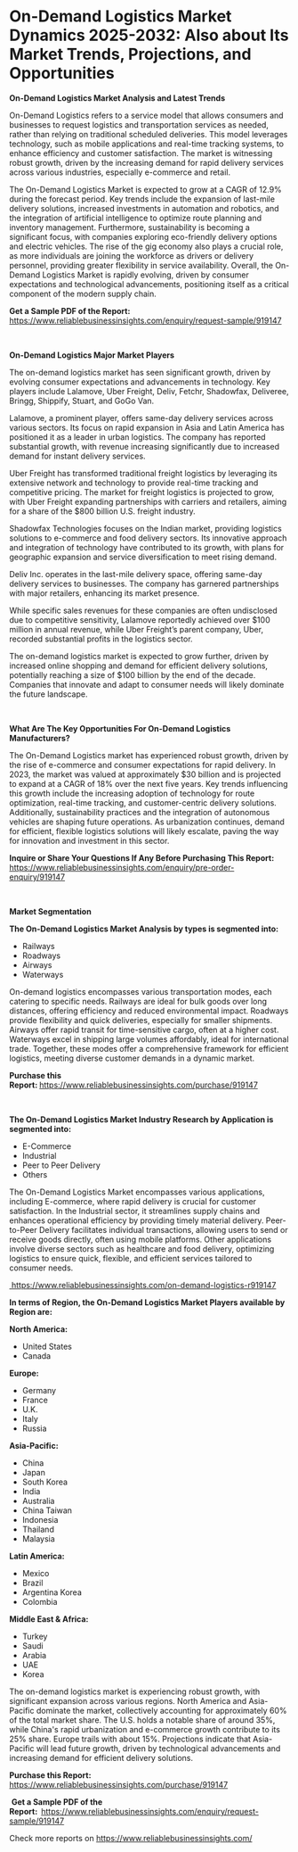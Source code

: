 <p><h1>On-Demand Logistics Market Dynamics 2025-2032: Also about Its Market Trends, Projections, and Opportunities</h1></p><p><strong>On-Demand Logistics Market Analysis and Latest Trends</strong></p>
<p><p>On-Demand Logistics refers to a service model that allows consumers and businesses to request logistics and transportation services as needed, rather than relying on traditional scheduled deliveries. This model leverages technology, such as mobile applications and real-time tracking systems, to enhance efficiency and customer satisfaction. The market is witnessing robust growth, driven by the increasing demand for rapid delivery services across various industries, especially e-commerce and retail. </p><p>The On-Demand Logistics Market is expected to grow at a CAGR of 12.9% during the forecast period. Key trends include the expansion of last-mile delivery solutions, increased investments in automation and robotics, and the integration of artificial intelligence to optimize route planning and inventory management. Furthermore, sustainability is becoming a significant focus, with companies exploring eco-friendly delivery options and electric vehicles. The rise of the gig economy also plays a crucial role, as more individuals are joining the workforce as drivers or delivery personnel, providing greater flexibility in service availability. Overall, the On-Demand Logistics Market is rapidly evolving, driven by consumer expectations and technological advancements, positioning itself as a critical component of the modern supply chain.</p></p>
<p><strong>Get a Sample PDF of the Report:&nbsp;</strong> <a href="https://www.reliablebusinessinsights.com/enquiry/request-sample/919147?utm_campaign=2274&utm_medium=2&utm_source=Github&utm_content=ia&utm_term=11032025&utm_id=on-demand-logistics">https://www.reliablebusinessinsights.com/enquiry/request-sample/919147</a></p>
<p>&nbsp;</p>
<p><strong>On-Demand Logistics Major Market Players</strong></p>
<p><p>The on-demand logistics market has seen significant growth, driven by evolving consumer expectations and advancements in technology. Key players include Lalamove, Uber Freight, Deliv, Fetchr, Shadowfax, Deliveree, Bringg, Shippify, Stuart, and GoGo Van.</p><p>Lalamove, a prominent player, offers same-day delivery services across various sectors. Its focus on rapid expansion in Asia and Latin America has positioned it as a leader in urban logistics. The company has reported substantial growth, with revenue increasing significantly due to increased demand for instant delivery services.</p><p>Uber Freight has transformed traditional freight logistics by leveraging its extensive network and technology to provide real-time tracking and competitive pricing. The market for freight logistics is projected to grow, with Uber Freight expanding partnerships with carriers and retailers, aiming for a share of the $800 billion U.S. freight industry.</p><p>Shadowfax Technologies focuses on the Indian market, providing logistics solutions to e-commerce and food delivery sectors. Its innovative approach and integration of technology have contributed to its growth, with plans for geographic expansion and service diversification to meet rising demand.</p><p>Deliv Inc. operates in the last-mile delivery space, offering same-day delivery services to businesses. The company has garnered partnerships with major retailers, enhancing its market presence.</p><p>While specific sales revenues for these companies are often undisclosed due to competitive sensitivity, Lalamove reportedly achieved over $100 million in annual revenue, while Uber Freight’s parent company, Uber, recorded substantial profits in the logistics sector.</p><p>The on-demand logistics market is expected to grow further, driven by increased online shopping and demand for efficient delivery solutions, potentially reaching a size of $100 billion by the end of the decade. Companies that innovate and adapt to consumer needs will likely dominate the future landscape.</p></p>
<p>&nbsp;</p>
<p><strong>What Are The Key Opportunities For On-Demand Logistics Manufacturers?</strong></p>
<p><p>The On-Demand Logistics market has experienced robust growth, driven by the rise of e-commerce and consumer expectations for rapid delivery. In 2023, the market was valued at approximately $30 billion and is projected to expand at a CAGR of 18% over the next five years. Key trends influencing this growth include the increasing adoption of technology for route optimization, real-time tracking, and customer-centric delivery solutions. Additionally, sustainability practices and the integration of autonomous vehicles are shaping future operations. As urbanization continues, demand for efficient, flexible logistics solutions will likely escalate, paving the way for innovation and investment in this sector.</p></p>
<p><strong>Inquire or Share Your Questions If Any Before Purchasing This Report:</strong> <a href="https://www.reliablebusinessinsights.com/enquiry/pre-order-enquiry/919147?utm_campaign=2274&utm_medium=2&utm_source=Github&utm_content=ia&utm_term=11032025&utm_id=on-demand-logistics">https://www.reliablebusinessinsights.com/enquiry/pre-order-enquiry/919147</a></p>
<p>&nbsp;</p>
<p><strong>Market Segmentation</strong></p>
<p><strong>The On-Demand Logistics Market Analysis by types is segmented into:</strong></p>
<p><ul><li>Railways</li><li>Roadways</li><li>Airways</li><li>Waterways</li></ul></p>
<p><p>On-demand logistics encompasses various transportation modes, each catering to specific needs. Railways are ideal for bulk goods over long distances, offering efficiency and reduced environmental impact. Roadways provide flexibility and quick deliveries, especially for smaller shipments. Airways offer rapid transit for time-sensitive cargo, often at a higher cost. Waterways excel in shipping large volumes affordably, ideal for international trade. Together, these modes offer a comprehensive framework for efficient logistics, meeting diverse customer demands in a dynamic market.</p></p>
<p><strong>Purchase this Report:&nbsp;</strong><a href="https://www.reliablebusinessinsights.com/purchase/919147?utm_campaign=2274&utm_medium=2&utm_source=Github&utm_content=ia&utm_term=11032025&utm_id=on-demand-logistics">https://www.reliablebusinessinsights.com/purchase/919147</a></p>
<p>&nbsp;</p>
<p><strong>The On-Demand Logistics Market Industry Research by Application is segmented into:</strong></p>
<p><ul><li>E-Commerce</li><li>Industrial</li><li>Peer to Peer Delivery</li><li>Others</li></ul></p>
<p><p>The On-Demand Logistics Market encompasses various applications, including E-commerce, where rapid delivery is crucial for customer satisfaction. In the Industrial sector, it streamlines supply chains and enhances operational efficiency by providing timely material delivery. Peer-to-Peer Delivery facilitates individual transactions, allowing users to send or receive goods directly, often using mobile platforms. Other applications involve diverse sectors such as healthcare and food delivery, optimizing logistics to ensure quick, flexible, and efficient services tailored to consumer needs.</p></p>
<p><a href="https://www.reliablebusinessinsights.com/on-demand-logistics-r919147?utm_campaign=2274&utm_medium=2&utm_source=Github&utm_content=ia&utm_term=11032025&utm_id=on-demand-logistics">&nbsp;https://www.reliablebusinessinsights.com/on-demand-logistics-r919147</a></p>
<p><strong>In terms of Region, the On-Demand Logistics Market Players available by Region are:</strong></p>
<p>
    <p> <strong> North America: </strong>
        <ul>
            <li>United States</li>
            <li>Canada</li>
        </ul>
        </p> 
    <p> <strong> Europe: </strong>
        <ul>
            <li>Germany</li>
            <li>France</li>
            <li>U.K.</li>
            <li>Italy</li>
            <li>Russia</li>
        </ul>
        </p> 
    <p> <strong> Asia-Pacific: </strong>
        <ul>
            <li>China</li>
            <li>Japan</li>
            <li>South Korea</li>
            <li>India</li>
            <li>Australia</li>
            <li>China Taiwan</li>
            <li>Indonesia</li>
            <li>Thailand</li>
            <li>Malaysia</li>
        </ul>
        </p> 
    <p> <strong> Latin America: </strong>
        <ul>
            <li>Mexico</li>
            <li>Brazil</li>
            <li>Argentina Korea</li>
            <li>Colombia</li>
        </ul>
        </p> 
    <p> <strong> Middle East & Africa: </strong>
        <ul>
            <li>Turkey</li>
            <li>Saudi</li>
            <li>Arabia</li>
            <li>UAE</li>
            <li>Korea</li>
        </ul>
    </p>
    </p>
<p><p>The on-demand logistics market is experiencing robust growth, with significant expansion across various regions. North America and Asia-Pacific dominate the market, collectively accounting for approximately 60% of the total market share. The U.S. holds a notable share of around 35%, while China's rapid urbanization and e-commerce growth contribute to its 25% share. Europe trails with about 15%. Projections indicate that Asia-Pacific will lead future growth, driven by technological advancements and increasing demand for efficient delivery solutions.</p></p>
<p><strong>Purchase this Report: </strong><a href="https://www.reliablebusinessinsights.com/purchase/919147?utm_campaign=2274&utm_medium=2&utm_source=Github&utm_content=ia&utm_term=11032025&utm_id=on-demand-logistics">https://www.reliablebusinessinsights.com/purchase/919147</a></p>
<p>&nbsp;<strong>Get a Sample PDF of the Report:&nbsp;&nbsp;</strong><a href="https://www.reliablebusinessinsights.com/enquiry/request-sample/919147?utm_campaign=2274&utm_medium=2&utm_source=Github&utm_content=ia&utm_term=11032025&utm_id=on-demand-logistics">https://www.reliablebusinessinsights.com/enquiry/request-sample/919147</a></p>
<p><strong></strong></p>
<p>Check more reports on <a href="https://www.reliablebusinessinsights.com/?utm_campaign=2274&utm_medium=2&utm_source=Github&utm_content=ia&utm_term=11032025&utm_id=on-demand-logistics">https://www.reliablebusinessinsights.com/</a></p>